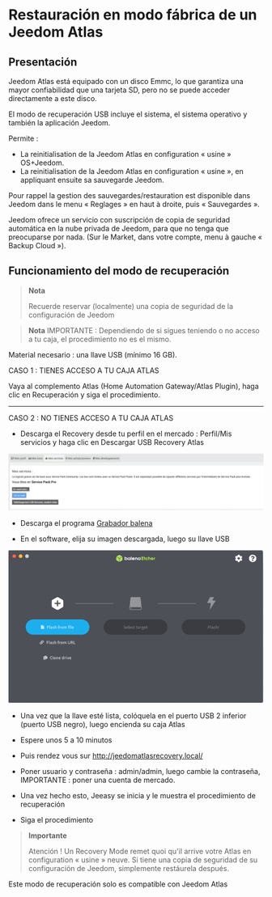 # Restauración en modo fábrica de un Jeedom Atlas

## Presentación

Jeedom Atlas está equipado con un disco Emmc, lo que garantiza una mayor confiabilidad que una tarjeta SD, pero no se puede acceder directamente a este disco.

El modo de recuperación USB incluye el sistema, el sistema operativo y también la aplicación Jeedom.

Permite :

- La reinitialisation de la Jeedom Atlas en configuration « usine » OS+Jeedom.
- La reinitialisation de la Jeedom Atlas en configuration « usine », en appliquant ensuite sa sauvegarde Jeedom.

Pour rappel la gestion des sauvegardes/restauration est disponible dans Jeedom dans le menu « Reglages » en haut à droite, puis « Sauvegardes ».

Jeedom ofrece un servicio con suscripción de copia de seguridad automática en la nube privada de Jeedom, para que no tenga que preocuparse por nada. (Sur le Market, dans votre compte, menu à gauche « Backup Cloud »).

## Funcionamiento del modo de recuperación

>**Nota**
>
>Recuerde reservar (localmente) una copia de seguridad de la configuración de Jeedom


>**Nota**
IMPORTANTE : Dependiendo de si sigues teniendo o no acceso a tu caja, el procedimiento no es el mismo.



Material necesario : una llave USB (mínimo 16 GB).




CASO 1 : TIENES ACCESO A TU CAJA ATLAS


Vaya al complemento Atlas (Home Automation Gateway/Atlas Plugin), haga clic en Recuperación y siga el procedimiento.

***



CASO 2 : NO TIENES ACCESO A TU CAJA ATLAS



- Descarga el Recovery desde tu perfil en el mercado : Perfil/Mis servicios y haga clic en Descargar USB Recovery Atlas

![profilrecovery](images/profilrecovery.png)



- Descarga el programa [Grabador balena](https://www.balena.io/etcher/)



- En el software, elija su imagen descargada, luego su llave USB 

![balenaetcher](images/balenaetcher.png)



- Una vez que la llave esté lista, colóquela en el puerto USB 2 inferior (puerto USB negro), luego encienda su caja Atlas



- Espere unos 5 a 10 minutos



- Puis rendez vous sur http://jeedomatlasrecovery.local/



- Poner usuario y contraseña :  admin/admin, luego cambie la contraseña, IMPORTANTE : poner una cuenta de mercado.



- Una vez hecho esto, Jeeasy se inicia y le muestra el procedimiento de recuperación



- Siga el procedimiento




> **Importante**
>
> Atención ! Un Recovery Mode remet quoi qu'il arrive votre Atlas en configuration « usine » neuve. Si tiene una copia de seguridad de su configuración de Jeedom, simplemente restáurela después.
> 

Este modo de recuperación solo es compatible con Jeedom Atlas
